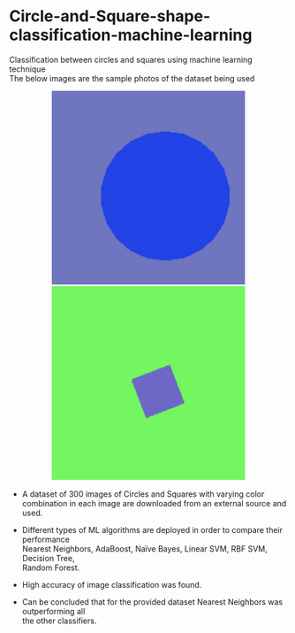 # Circle-and-Square-shape-classification-machine-learning
Classification between circles and squares using machine learning technique<br>
The below images are the sample photos of the dataset being used

<p align="center">
  <img src="Sample Dataset/circle (1).png" width="350" title="hover text">
  <img src="Sample Dataset/Square_00b2afb0-2a8b-11ea-8123-8363a7ec19e6.png" width="350" alt="accessibility text">
</p>

* A dataset of 300 images of Circles and Squares with varying color combination in each image are downloaded from an external source and used.<br>

* Different types of ML algorithms are deployed in order to compare their performance<br>
Nearest Neighbors, AdaBoost, Naïve Bayes, Linear SVM, RBF SVM, Decision Tree,<br>
Random Forest.<br>

* High accuracy of image classification was found.<br>
 
* Can be concluded that for the provided dataset Nearest Neighbors was outperforming all<br>
the other classifiers.

